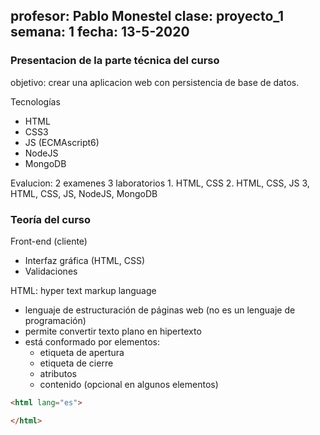 profesor: Pablo Monestel
clase: proyecto_1
semana: 1
fecha: 13-5-2020
---

### Presentacion de la parte técnica del curso

objetivo: crear una aplicacion web con persistencia de base de datos.

Tecnologías
- HTML
- CSS3
- JS (ECMAscript6)
- NodeJS
- MongoDB

Evalucion:
  2 examenes
  3 laboratorios
    1. HTML, CSS
    2. HTML, CSS, JS
    3, HTML, CSS, JS, NodeJS, MongoDB

### Teoría del curso

Front-end (cliente)
- Interfaz gráfica (HTML, CSS)
- Validaciones

HTML: hyper text markup language
- lenguaje de estructuración de páginas web (no es un lenguaje de programación)
- permite convertir texto plano en hipertexto
- está conformado por elementos:
  - etiqueta de apertura
  - etiqueta de cierre
  - atributos
  - contenido (opcional en algunos elementos)

```html
<html lang="es">

</html>
```
